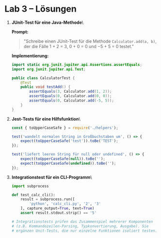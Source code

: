 # Lab 3 – Lösungen

1. **JUnit‑Test für eine Java‑Methode**\

   **Prompt:**

   > "Schreibe einen JUnit‑Test für die Methode `Calculator.add(a, b)`, der die Fälle 1 + 2 = 3, 0 + 0 = 0 und −5 + 5 = 0 testet."

   **Implementierung:**

   ```java
   import static org.junit.jupiter.api.Assertions.assertEquals;
   import org.junit.jupiter.api.Test;

   public class CalculatorTest {
       @Test
       public void testAdd() {
           assertEquals(3, Calculator.add(1, 2));
           assertEquals(0, Calculator.add(0, 0));
           assertEquals(0, Calculator.add(-5, 5));
       }
   }
   ```

2. **Jest‑Tests für eine Hilfsfunktion**\

   ```javascript
   const { toUpperCaseSafe } = require('./helpers');

   test('wandelt normalen String in Großbuchstaben um', () => {
       expect(toUpperCaseSafe('test')).toBe('TEST');
   });

   test('liefert leeren String für null oder undefined', () => {
       expect(toUpperCaseSafe(null)).toBe('');
       expect(toUpperCaseSafe(undefined)).toBe('');
   });
   ```

3. **Integrationstest für ein CLI‑Programm**\

   ```python
   import subprocess

   def test_calc_cli():
       result = subprocess.run([
           'python', 'calc_cli.py', '2', '3'
       ], capture_output=True, text=True)
       assert result.stdout.strip() == '5'

   # Integrationstests prüfen das Zusammenspiel mehrerer Komponenten
   # (z.B. Kommandozeilen‑Parsing, Typkonvertierung, Ausgabe). Sie
   # ergänzen Unit‑Tests, die nur einzelne Funktionen isoliert testen.
   ```
